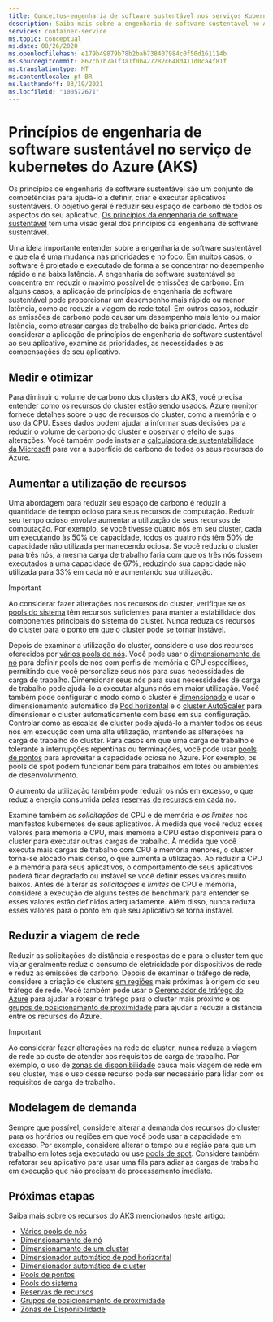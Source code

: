 ```yaml
---
title: Conceitos-engenharia de software sustentável nos serviços Kubernetess do Azure (AKS)
description: Saiba mais sobre a engenharia de software sustentável no AKS (serviço de kubernetes do Azure).
services: container-service
ms.topic: conceptual
ms.date: 08/26/2020
ms.openlocfilehash: e179b49879b78b2bab738407984c0f50d161114b
ms.sourcegitcommit: 867cb1b7a1f3a1f0b427282c648d411d0ca4f81f
ms.translationtype: MT
ms.contentlocale: pt-BR
ms.lasthandoff: 03/19/2021
ms.locfileid: "100572671"
---
```

# <a name="sustainable-software-engineering-principles-in-azure-kubernetes-service-aks"></a>Princípios de engenharia de software sustentável no serviço de kubernetes do Azure (AKS)

Os princípios de engenharia de software sustentável são um conjunto de competências para ajudá-lo a definir, criar e executar aplicativos sustentáveis. O objetivo geral é reduzir seu espaço de carbono de todos os aspectos do seu aplicativo. [Os princípios da engenharia de software sustentável][principles-sse] tem uma visão geral dos princípios da engenharia de software sustentável.

Uma ideia importante entender sobre a engenharia de software sustentável é que ela é uma mudança nas prioridades e no foco. Em muitos casos, o software é projetado e executado de forma a se concentrar no desempenho rápido e na baixa latência. A engenharia de software sustentável se concentra em reduzir o máximo possível de emissões de carbono. Em alguns casos, a aplicação de princípios de engenharia de software sustentável pode proporcionar um desempenho mais rápido ou menor latência, como ao reduzir a viagem de rede total. Em outros casos, reduzir as emissões de carbono pode causar um desempenho mais lento ou maior latência, como atrasar cargas de trabalho de baixa prioridade. Antes de considerar a aplicação de princípios de engenharia de software sustentável ao seu aplicativo, examine as prioridades, as necessidades e as compensações de seu aplicativo.

## <a name="measure-and-optimize"></a>Medir e otimizar

Para diminuir o volume de carbono dos clusters do AKS, você precisa entender como os recursos do cluster estão sendo usados. [Azure monitor][azure-monitor] fornece detalhes sobre o uso de recursos do cluster, como a memória e o uso da CPU. Esses dados podem ajudar a informar suas decisões para reduzir o volume de carbono do cluster e observar o efeito de suas alterações. Você também pode instalar a [calculadora de sustentabilidade da Microsoft][sustainability-calculator] para ver a superfície de carbono de todos os seus recursos do Azure.

## <a name="increase-resource-utilization"></a>Aumentar a utilização de recursos

Uma abordagem para reduzir seu espaço de carbono é reduzir a quantidade de tempo ocioso para seus recursos de computação. Reduzir seu tempo ocioso envolve aumentar a utilização de seus recursos de computação. Por exemplo, se você tivesse quatro nós em seu cluster, cada um executando às 50% de capacidade, todos os quatro nós têm 50% de capacidade não utilizada permanecendo ociosa. Se você reduziu o cluster para três nós, a mesma carga de trabalho faria com que os três nós fossem executados a uma capacidade de 67%, reduzindo sua capacidade não utilizada para 33% em cada nó e aumentando sua utilização.

> [!IMPORTANT]
> Ao considerar fazer alterações nos recursos do cluster, verifique se os [pools do sistema][system-pools] têm recursos suficientes para manter a estabilidade dos componentes principais do sistema do cluster. Nunca reduza os recursos do cluster para o ponto em que o cluster pode se tornar instável.

Depois de examinar a utilização do cluster, considere o uso dos recursos oferecidos por [vários pools de nós][multiple-node-pools]. Você pode usar o [dimensionamento de nó][node-sizing] para definir pools de nós com perfis de memória e CPU específicos, permitindo que você personalize seus nós para suas necessidades de carga de trabalho. Dimensionar seus nós para suas necessidades de carga de trabalho pode ajudá-lo a executar alguns nós em maior utilização. Você também pode configurar o modo como o cluster é [dimensionado][scale] e usar o dimensionamento automático de [Pod horizontal][scale-horizontal] e o [cluster AutoScaler][scale-auto] para dimensionar o cluster automaticamente com base em sua configuração. Controlar como as escalas de cluster pode ajudá-lo a manter todos os seus nós em execução com uma alta utilização, mantendo as alterações na carga de trabalho do cluster. Para casos em que uma carga de trabalho é tolerante a interrupções repentinas ou terminações, você pode usar [pools de pontos][spot-pools] para aproveitar a capacidade ociosa no Azure. Por exemplo, os pools de spot podem funcionar bem para trabalhos em lotes ou ambientes de desenvolvimento.

O aumento da utilização também pode reduzir os nós em excesso, o que reduz a energia consumida pelas [reservas de recursos em cada nó][resource-reservations].

Examine também as *solicitações* de CPU e de memória e *os limites* nos manifestos kubernetes de seus aplicativos. À medida que você reduz esses valores para memória e CPU, mais memória e CPU estão disponíveis para o cluster para executar outras cargas de trabalho. À medida que você executa mais cargas de trabalho com CPU e memória menores, o cluster torna-se alocado mais denso, o que aumenta a utilização. Ao reduzir a CPU e a memória para seus aplicativos, o comportamento de seus aplicativos poderá ficar degradado ou instável se você definir esses valores muito baixos. Antes de alterar as *solicitações* e *limites* de CPU e memória, considere a execução de alguns testes de benchmark para entender se esses valores estão definidos adequadamente. Além disso, nunca reduza esses valores para o ponto em que seu aplicativo se torna instável.

## <a name="reduce-network-travel"></a>Reduzir a viagem de rede

Reduzir as solicitações de distância e respostas de e para o cluster tem que viajar geralmente reduz o consumo de eletricidade por dispositivos de rede e reduz as emissões de carbono. Depois de examinar o tráfego de rede, considere a criação de clusters [em regiões][regions] mais próximas à origem do seu tráfego de rede. Você também pode usar o [Gerenciador de tráfego do Azure][azure-traffic-manager] para ajudar a rotear o tráfego para o cluster mais próximo e os [grupos de posicionamento de proximidade][proiximity-placement-groups] para ajudar a reduzir a distância entre os recursos do Azure.

> [!IMPORTANT]
> Ao considerar fazer alterações na rede do cluster, nunca reduza a viagem de rede ao custo de atender aos requisitos de carga de trabalho. Por exemplo, o uso de [zonas de disponibilidade][availability-zones] causa mais viagem de rede em seu cluster, mas o uso desse recurso pode ser necessário para lidar com os requisitos de carga de trabalho.

## <a name="demand-shaping"></a>Modelagem de demanda

Sempre que possível, considere alterar a demanda dos recursos do cluster para os horários ou regiões em que você pode usar a capacidade em excesso. Por exemplo, considere alterar o tempo ou a região para que um trabalho em lotes seja executado ou use [pools de spot][spot-pools]. Considere também refatorar seu aplicativo para usar uma fila para adiar as cargas de trabalho em execução que não precisam de processamento imediato.

## <a name="next-steps"></a>Próximas etapas

Saiba mais sobre os recursos do AKS mencionados neste artigo:

* [Vários pools de nós][multiple-node-pools]
* [Dimensionamento de nó][node-sizing]
* [Dimensionamento de um cluster][scale]
* [Dimensionador automático de pod horizontal][scale-horizontal]
* [Dimensionador automático de cluster][scale-auto]
* [Pools de pontos][spot-pools]
* [Pools do sistema][system-pools]
* [Reservas de recursos][resource-reservations]
* [Grupos de posicionamento de proximidade][proiximity-placement-groups]
* [Zonas de Disponibilidade][availability-zones]

[availability-zones]: availability-zones.md
[azure-monitor]: ../azure-monitor/containers/container-insights-overview.md
[azure-traffic-manager]: ../traffic-manager/traffic-manager-overview.md
[proiximity-placement-groups]: reduce-latency-ppg.md
[regions]: faq.md#which-azure-regions-currently-provide-aks
[resource-reservations]: concepts-clusters-workloads.md#resource-reservations
[scale]: concepts-scale.md
[scale-auto]: concepts-scale.md#cluster-autoscaler
[scale-horizontal]: concepts-scale.md#horizontal-pod-autoscaler
[spot-pools]: spot-node-pool.md
[multiple-node-pools]: use-multiple-node-pools.md
[node-sizing]: use-multiple-node-pools.md#specify-a-vm-size-for-a-node-pool
[sustainability-calculator]: https://azure.microsoft.com/blog/microsoft-sustainability-calculator-helps-enterprises-analyze-the-carbon-emissions-of-their-it-infrastructure/
[system-pools]: use-system-pools.md
[principles-sse]: https://docs.microsoft.com/learn/modules/sustainable-software-engineering-overview/